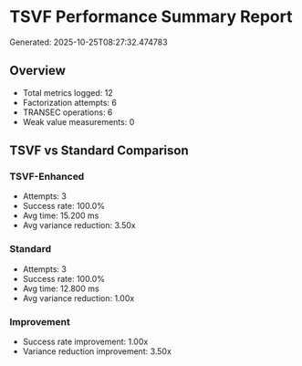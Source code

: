 # TSVF Performance Summary Report

Generated: 2025-10-25T08:27:32.474783

## Overview

- Total metrics logged: 12
- Factorization attempts: 6
- TRANSEC operations: 6
- Weak value measurements: 0

## TSVF vs Standard Comparison

### TSVF-Enhanced
- Attempts: 3
- Success rate: 100.0%
- Avg time: 15.200 ms
- Avg variance reduction: 3.50x

### Standard
- Attempts: 3
- Success rate: 100.0%
- Avg time: 12.800 ms
- Avg variance reduction: 1.00x

### Improvement
- Success rate improvement: 1.00x
- Variance reduction improvement: 3.50x
